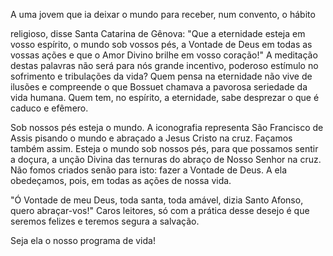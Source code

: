 A uma jovem que ia deixar o mundo para receber, num convento, o hábito

religioso, disse Santa Catarina de Gênova: "Que a eternidade esteja em vosso espírito, o mundo sob vossos pés, a Vontade de Deus em todas as vossas ações e que o Amor Divino brilhe em vosso coração!" A meditação destas palavras não será para nós grande incentivo, poderoso estímulo no sofrimento e tribulações da vida? Quem pensa na eternidade não vive de ilusões e compreende o que Bossuet chamava a pavorosa seriedade da vida humana. Quem tem, no espírito, a eternidade, sabe desprezar o que é caduco e efêmero.

Sob nossos pés esteja o mundo. A iconografia representa São Francisco de Assis pisando o mundo e abraçado a Jesus Cristo na cruz. Façamos também assim. Esteja o mundo sob nossos pés, para que possamos sentir a doçura, a unção Divina das ternuras do abraço de Nosso Senhor na cruz. Não fomos criados senão para isto: fazer a Vontade de Deus. A ela obedeçamos, pois, em todas as ações de nossa vida.

"Ó Vontade de meu Deus, toda santa, toda amável, dizia Santo Afonso, quero abraçar-vos!" Caros leitores, só com a prática desse desejo é que seremos felizes e teremos segura a salvação.

Seja ela o nosso programa de vida!